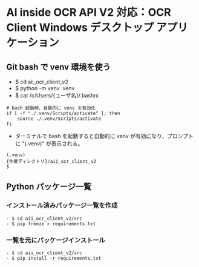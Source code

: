 # AI inside OCR API V2 対応：OCR Client Windows デスクトップ アプリケーション

## Git bash で venv 環境を使う

- $ cd aii_ocr_client_v2
- $ python -m venv .venv
- $ cat /c/Users/{ユーザ名}/.bashrc

```
# bash 起動時、自動的に venv を有効化
if [ -f "./.venv/Scripts/activate" ]; then
    source ./.venv/Scripts/activate
fi
```

- ターミナルで bash を起動すると自動的に venv が有効になり、プロンプトに "(.venv)" が表示される。

```
(.venv)
{作業ディレクトリ}/aii_ocr_client_v2
$
```

## Python パッケージ一覧

### インストール済みパッケージ一覧を作成

```
- $ cd aii_ocr_client_v2/src
- $ pip freeze > requirements.txt
```

### 一覧を元にパッケージインストール

```
- $ cd aii_ocr_client_v2/src
- $ pip install -r requirements.txt
```
